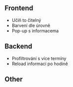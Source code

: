 ## Frontend
- Učiň to čitelný
- Barvení dle úrovně
- Pop-up s informacema

## Backend
- Profiltrování s více termíny
- Reload informací po hodině

## Other
